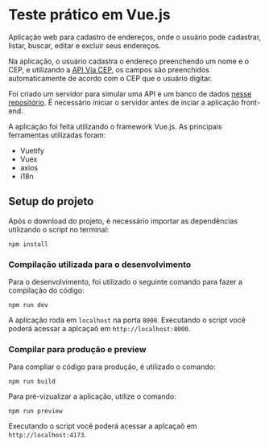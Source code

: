 # Teste prático em Vue.js

Aplicação web para cadastro de endereços, onde o usuário pode cadastrar, listar, buscar, editar e excluir seus endereços.

Na aplicação, o usuário cadastra o endereço preenchendo um nome e o CEP, e utilizando a [API Via CEP](https://viacep.com.br/), os campos são preenchidos automaticamente de acordo com o CEP que o usuário digitar.

Foi criado um servidor para simular uma API e um banco de dados [nesse repositório](https://github.com/felipemacchiz/teste-front-end-api). É necessário iniciar o servidor antes de inciar a aplicação front-end.

A aplicação foi feita utilizando o framework Vue.js. As principais ferramentas utilizadas foram:
- Vuetify
- Vuex
- axios
- i18n

## Setup do projeto

Após o download do projeto, é necessário importar as dependências utilizando o script no terminal:

```
npm install
```

### Compilação utilizada para o desenvolvimento

Para o desenvolvimento, foi utilizado o seguinte comando para fazer a compilação do código:

```
npm run dev
```

A aplicação roda em `localhost` na porta `8000`. Executando o script você poderá acessar a aplcaçaõ em `http://localhost:8000`.

### Compilar para produção e preview

Para compliar o código para produção, é utilizado o comando:

```
npm run build
```

Para pré-vizualizar a aplicação, utilize o comando: 

```
npm run preview
```

Executando o script você poderá acessar a aplcaçaõ em `http://localhost:4173`.

